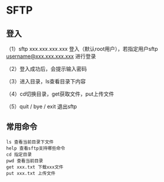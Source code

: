 # SFTP

## 登入

（1）sftp xxx.xxx.xxx.xxx 登入（默认root用户），若指定用户sftp username@xxx.xxx.xxx.xxx 进行登录

（2）登入成功后，会提示输入密码

（3）进入目录，ls查看目录下内容

（4）cd切换目录，get获取文件，put上传文件

（5）quit / bye / exit 退出sftp

## 常用命令

```
ls 查看当前目录下文件
help 查看sftp支持哪些命令
cd 指定目录
pwd 查看当前目录
get xxx.txt 下载xxx文件
put xxx.txt 上传文件
```

